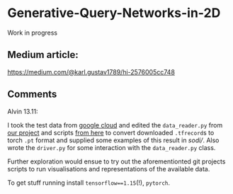 # Generative-Query-Networks-in-2D
Work in progress

## Medium article:
https://medium.com/@karl.gustav1789/hi-2576005cc748

## Comments
Alvin 13.11:

I took the test data from
[google
cloud](https://console.cloud.google.com/storage/browser/gqn-dataset/rooms_ring_camera/)
and edited the `data_reader.py` from [our
project](https://github.com/shivamsaboo17/Neural-Scene-Representation-and-Rendering)
and scripts [from
here](https://github.com/wohlert/generative-query-network-pytorch) to convert
downloaded `.tfrecord`s to torch `.pt` format and supplied some examples of this
result in _sodi/_. Also wrote the `driver.py` for some
interaction with the `data_reader.py` class.

Further exploration would ensue to try out the aforementionted git projects
scripts to run visualisations and representations of the available data.

To get stuff running install `tensorflow==1.15`(!), `pytorch`.

